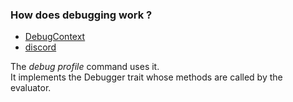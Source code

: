 
### How does debugging work ?

- [DebugContext](https://github.com/nushell/nushell/blob/main/crates/nu-protocol/src/debugger/debugger_trait.rs)
- [discord](https://discord.com/channels/601130461678272522/683070703716925568/1253732915209048235)

The *debug profile* command uses it.   
It implements the Debugger trait whose methods are called by the evaluator.
